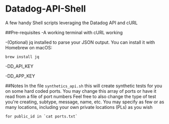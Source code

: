 # Datadog-API-Shell
A few handy Shell scripts leveraging the Datadog API and cURL

##Pre-requisites
-A working terminal with cURL working  

-(Optional) jq installed to parse your JSON output. You can install it with Homebrew on macOS:

```
brew install jq
```

-DD_API_KEY  

-DD_APP_KEY  

##Notes
In the file `synthetics_api.sh` this will create synthetic tests for you on some hard coded ports.
You may change this array of ports or have it read from a file of port numbers
Feel free to also change the type of test you're creating, subtype, message, name, etc.
You may specify as few or as many locations, including your own private locations (PLs) as you wish
```
for public_id in `cat ports.txt` 
```
